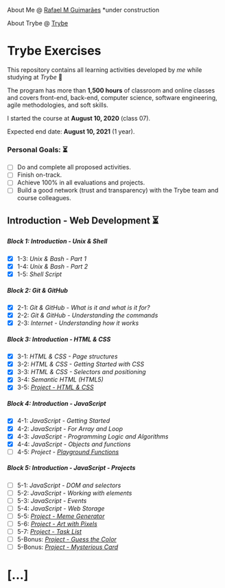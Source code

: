 About Me @ [Rafael M Guimarães](https://rafaelmguimaraes.github.io/) *under construction

About Trybe @ [Trybe](https://www.betrybe.com/)

# Trybe Exercises

This repository contains all learning activities developed by *me* while studying at *Trybe* :rocket:

The program has more than **1,500 hours** of classroom and online classes and covers front-end, back-end, computer science, software engineering, agile methodologies, and soft skills.

I started the course at **August 10, 2020** (class 07).

Expected end date: **August 10, 2021** (1 year).

### Personal Goals: :hourglass_flowing_sand:
- [ ] Do and complete all proposed activities.
- [ ] Finish on-track. 
- [ ] Achieve 100% in all evaluations and projects. 
- [ ] Build a good network (trust and transparency) with the Trybe team and course colleagues.

## Introduction - Web Development :hourglass_flowing_sand:
##### Block 1: Introduction - Unix & Shell
- [x] 1-3: *Unix & Bash - Part 1*
- [x] 1-4: *Unix & Bash - Part 2*
- [x] 1-5: *Shell Script*
##### Block 2: Git & GitHub 
- [x] 2-1: *Git & GitHub - What is it and what is it for?*
- [x] 2-2: *Git & GitHub - Understanding the commands*
- [x] 2-3: *Internet - Understanding how it works*
##### Block 3: Introduction - HTML & CSS
- [x] 3-1: *HTML & CSS - Page structures*
- [x] 3-2: *HTML & CSS - Getting Started with CSS*
- [x] 3-3: *HTML & CSS - Selectors and positioning*
- [x] 3-4: *Semantic HTML (HTML5)*
- [x] 3-5: *[Project - HTML & CSS]()*
##### Block 4: Introduction - JavaScript
- [x] 4-1: *JavaScript - Getting Started*
- [x] 4-2: *JavaScript - For Array and Loop*
- [x] 4-3: *JavaScript - Programming Logic and Algorithms*
- [x] 4-4: *JavaScript - Objects and functions*
- [ ] 4-5: *Project - [Playground Functions]()*
##### Block 5: Introduction - JavaScript - Projects
- [ ] 5-1: *JavaScript - DOM and selectors*
- [ ] 5-2: *JavaScript - Working with elements*
- [ ] 5-3: *JavaScript - Events*
- [ ] 5-4: *JavaScript - Web Storage*
- [ ] 5-5: *[Project - Meme Generator]()*
- [ ] 5-6: *[Project - Art with Pixels]()*
- [ ] 5-7: *[Project - Task List]()*
- [ ] 5-Bonus: *[Project - Guess the Color]()*
- [ ] 5-Bonus: *[Project - Mysterious Card]()*

# [...]
